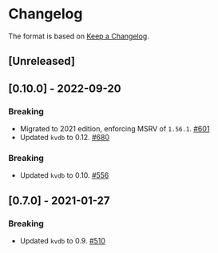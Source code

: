 # Changelog

The format is based on [Keep a Changelog].

[Keep a Changelog]: http://keepachangelog.com/en/1.0.0/

## [Unreleased]

## [0.10.0] - 2022-09-20
### Breaking
- Migrated to 2021 edition, enforcing MSRV of `1.56.1`. [#601](https://github.com/paritytech/parity-common/pull/601)
- Updated `kvdb` to 0.12. [#680](https://github.com/paritytech/parity-common/pull/680)

### Breaking
- Updated `kvdb` to 0.10. [#556](https://github.com/paritytech/parity-common/pull/556)

## [0.7.0] - 2021-01-27
### Breaking
- Updated `kvdb` to 0.9. [#510](https://github.com/paritytech/parity-common/pull/510)
